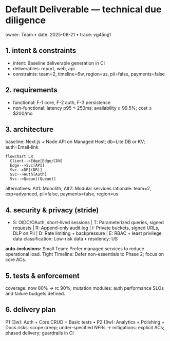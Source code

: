 # Default Deliverable — technical due diligence
owner: Team • date: 2025-08-21 • trace: vg45njj1

## 1. intent & constraints
- intent: Baseline deliverable generation in CI
- deliverables: report, web, api
- constraints: team=2, timeline=6w, region=us, pii=false, payments=false

## 2. requirements
- functional: F-1 core, F-2 auth, F-3 persistence
- non-functional: latency p95 ≤ 250ms; availability ≥ 99.5%; cost ≤ $200/mo

## 3. architecture
baseline: Next.js + Node API on Managed Host; db=Lite DB or KV; auth=Email-link
```mermaid
flowchart LR
  Client-->Edge[Edge/CDN]
  Edge-->Svc[API]
  Svc-->DB[(DB)]
  Svc-->Auth[Auth]
  Svc-->Queue[(Queue)]
```
alternatives: Alt1: Monolith; Alt2: Modular services
rationale: team=2, exp=advanced, pii=false, payments=false, region=us

## 4. security & privacy (stride)
- S: OIDC/OAuth, short-lived sessions | T: Parameterized queries, signed requests | R: Append-only audit log | I: Private buckets, signed URLs, DLP on PII | D: Rate limiting + backpressure | E: RBAC + least privilege
data classification: Low-risk data • residency: US

**auto-inclusions:**
Small Team: Prefer managed services to reduce operational load.
Tight Timeline: Defer non-essentials to Phase 2; focus on core ACs.


## 5. tests & enforcement
coverage: now 80% → rc 90%; mutation modules: auth
performance SLOs and failure budgets defined.

## 6. delivery plan
P1 (3w): Auth + Core CRUD + Basic tests • P2 (3w): Analytics + Polishing + Docs
risks: scope creep; under-specified NFRs → mitigations: explicit ACs; phased delivery; guardrails in CI

